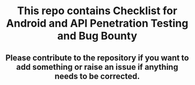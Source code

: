 <div align="center">
<h1> This repo contains Checklist for Android and API Penetration Testing and Bug Bounty </h1>
<h2> Please contribute to the repository if you want to add something or raise an issue if anything needs to be corrected. </a>
</div>

